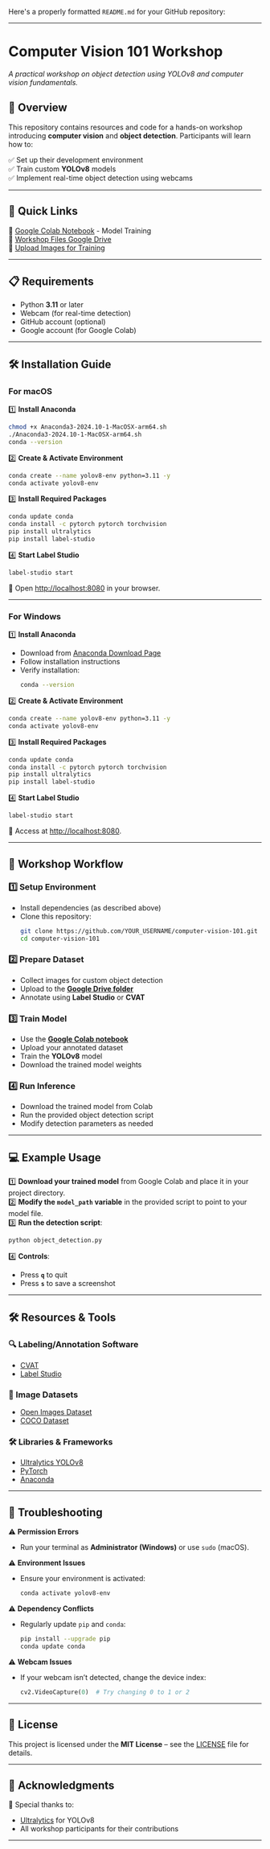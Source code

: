 Here's a properly formatted `README.md` for your GitHub repository:

---

# **Computer Vision 101 Workshop**  
*A practical workshop on object detection using YOLOv8 and computer vision fundamentals.*

## 📌 Overview

This repository contains resources and code for a hands-on workshop introducing **computer vision** and **object detection**. Participants will learn how to:  

✅ Set up their development environment  
✅ Train custom **YOLOv8** models  
✅ Implement real-time object detection using webcams  

---

## 🚀 Quick Links  

🔗 [Google Colab Notebook](https://colab.research.google.com/drive/1Ed5nWc_5S-ku_mDDhrjPs2FmXz5gpruu?usp=sharing) - Model Training  
📁 [Workshop Files Google Drive](https://drive.google.com/drive/folders/1AHUCiwpCwwJSAVbRcwV7Ig4p-1ymtRcE?usp=sharing)  
📸 [Upload Images for Training](https://drive.google.com/drive/folders/1iKRIhT_LdMyWEBno1tKelpQdVi18J2vS?usp=sharing)  

---

## 📋 Requirements  

- Python **3.11** or later  
- Webcam (for real-time detection)  
- GitHub account (optional)  
- Google account (for Google Colab)  

---

## 🛠️ Installation Guide  

### **For macOS**  

1️⃣ **Install Anaconda**  
```bash
chmod +x Anaconda3-2024.10-1-MacOSX-arm64.sh
./Anaconda3-2024.10-1-MacOSX-arm64.sh
conda --version
```

2️⃣ **Create & Activate Environment**  
```bash
conda create --name yolov8-env python=3.11 -y
conda activate yolov8-env
```

3️⃣ **Install Required Packages**  
```bash
conda update conda
conda install -c pytorch pytorch torchvision
pip install ultralytics
pip install label-studio
```

4️⃣ **Start Label Studio**  
```bash
label-studio start
```
📌 Open [http://localhost:8080](http://localhost:8080) in your browser.  

---

### **For Windows**  

1️⃣ **Install Anaconda**  
- Download from [Anaconda Download Page](https://www.anaconda.com/products/distribution)  
- Follow installation instructions  
- Verify installation:  
  ```bash
  conda --version
  ```

2️⃣ **Create & Activate Environment**  
```bash
conda create --name yolov8-env python=3.11 -y
conda activate yolov8-env
```

3️⃣ **Install Required Packages**  
```bash
conda update conda
conda install -c pytorch pytorch torchvision
pip install ultralytics
pip install label-studio
```

4️⃣ **Start Label Studio**  
```bash
label-studio start
```
📌 Access at [http://localhost:8080](http://localhost:8080).  

---

## 📖 Workshop Workflow  

### **1️⃣ Setup Environment**  
- Install dependencies (as described above)  
- Clone this repository:  
  ```bash
  git clone https://github.com/YOUR_USERNAME/computer-vision-101.git
  cd computer-vision-101
  ```

### **2️⃣ Prepare Dataset**  
- Collect images for custom object detection  
- Upload to the **[Google Drive folder](https://drive.google.com/drive/folders/1iKRIhT_LdMyWEBno1tKelpQdVi18J2vS?usp=sharing)**  
- Annotate using **Label Studio** or **CVAT**  

### **3️⃣ Train Model**  
- Use the **[Google Colab notebook](https://colab.research.google.com/drive/1Ed5nWc_5S-ku_mDDhrjPs2FmXz5gpruu?usp=sharing)**  
- Upload your annotated dataset  
- Train the **YOLOv8** model  
- Download the trained model weights  

### **4️⃣ Run Inference**  
- Download the trained model from Colab  
- Run the provided object detection script  
- Modify detection parameters as needed  

---

## 💻 Example Usage  

1️⃣ **Download your trained model** from Google Colab and place it in your project directory.  
2️⃣ **Modify the `model_path` variable** in the provided script to point to your model file.  
3️⃣ **Run the detection script**:  
```bash
python object_detection.py
```
4️⃣ **Controls**:  
   - Press **`q`** to quit  
   - Press **`s`** to save a screenshot  

---

## 🛠️ Resources & Tools  

### **🔍 Labeling/Annotation Software**  
- [CVAT](https://www.cvat.ai/)  
- [Label Studio](https://labelstud.io/)  

### **📂 Image Datasets**  
- [Open Images Dataset](https://storage.googleapis.com/openimages/web/index.html)  
- [COCO Dataset](https://cocodataset.org/#home)  

### **🛠️ Libraries & Frameworks**  
- [Ultralytics YOLOv8](https://github.com/ultralytics/ultralytics)  
- [PyTorch](https://pytorch.org/)  
- [Anaconda](https://anaconda.org/anaconda/conda)  

---

## 🔧 Troubleshooting  

⚠️ **Permission Errors**  
- Run your terminal as **Administrator (Windows)** or use `sudo` (macOS).  

⚠️ **Environment Issues**  
- Ensure your environment is activated:  
  ```bash
  conda activate yolov8-env
  ```

⚠️ **Dependency Conflicts**  
- Regularly update `pip` and `conda`:  
  ```bash
  pip install --upgrade pip
  conda update conda
  ```

⚠️ **Webcam Issues**  
- If your webcam isn’t detected, change the device index:  
  ```python
  cv2.VideoCapture(0)  # Try changing 0 to 1 or 2
  ```

---

## 📜 License  

This project is licensed under the **MIT License** – see the [LICENSE](LICENSE) file for details.  

---

## 🙌 Acknowledgments  

🙏 Special thanks to:  
- [Ultralytics](https://github.com/ultralytics/ultralytics) for YOLOv8  
- All workshop participants for their contributions  

---
